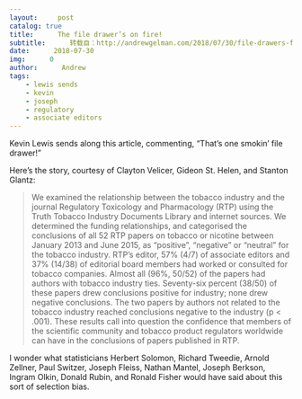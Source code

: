 ```yaml
---
layout:     post
catalog: true
title:      The file drawer’s on fire!
subtitle:      转载自：http://andrewgelman.com/2018/07/30/file-drawers-fire/
date:      2018-07-30
img:      0
author:      Andrew
tags:
    - lewis sends
    - kevin
    - joseph
    - regulatory
    - associate editors
---
```





Kevin Lewis sends along this article, commenting, “That’s one smokin’ file drawer!”

Here’s the story, courtesy of Clayton Velicer, Gideon St. Helen, and Stanton Glantz:

> We examined the relationship between the tobacco industry and the journal Regulatory Toxicology and Pharmacology (RTP) using the Truth Tobacco Industry Documents Library and internet sources. We determined the funding relationships, and categorised the conclusions of all 52 RTP papers on tobacco or nicotine between January 2013 and June 2015, as “positive”, “negative” or “neutral” for the tobacco industry. RTP’s editor, 57% (4/7) of associate editors and 37% (14/38) of editorial board members had worked or consulted for tobacco companies. Almost all (96%, 50/52) of the papers had authors with tobacco industry ties. Seventy-six percent (38/50) of these papers drew conclusions positive for industry; none drew negative conclusions. The two papers by authors not related to the tobacco industry reached conclusions negative to the industry (p < .001). These results call into question the confidence that members of the scientific community and tobacco product regulators worldwide can have in the conclusions of papers published in RTP.

I wonder what statisticians Herbert Solomon, Richard Tweedie, Arnold Zellner, Paul Switzer, Joseph Fleiss, Nathan Mantel, Joseph Berkson, Ingram Olkin, Donald Rubin, and Ronald Fisher would have said about this sort of selection bias.



